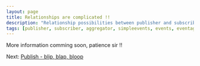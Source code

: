 ```yaml
---
layout: page
title: Relationships are complicated !!
description: "Relationship possibilities between publisher and subscriber using event aggregator"
tags: [publisher, subscriber, aggregator, simpleevents, events, eventaggregator, dotnetstuffs, nuget, .net, simple, jsinh, jaspalsinh, jachauhan]
---
```


More information comming soon, patience sir !!

Next: [Publish - blip, blap, bloop][1]

[1]: {{site.url}}/docs/publish